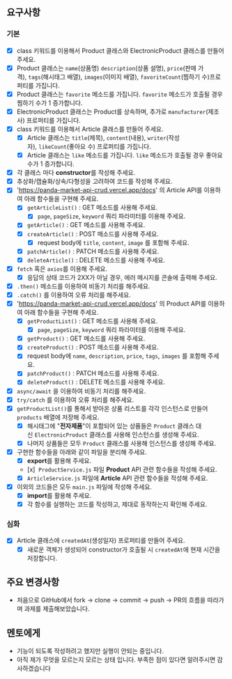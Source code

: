 ## 요구사항

### 기본
- [x]  class 키워드를 이용해서 Product 클래스와 ElectronicProduct 클래스를 만들어 주세요.
- [x]  Product 클래스는 `name`(상품명) `description`(상품 설명), `price`(판매 가격), `tags`(해시태그 배열), `images`(이미지 배열), `favoriteCount`(찜하기 수)프로퍼티를 가집니다.
- [x]  Product 클래스는 `favorite` 메소드를 가집니다. `favorite` 메소드가 호출될 경우 찜하기 수가 1 증가합니다.
- [x]  ElectronicProduct 클래스는 Product를 상속하며, 추가로 `manufacturer`(제조사) 프로퍼티를 가집니다.
- [x]  class 키워드를 이용해서 Article 클래스를 만들어 주세요.
    - [x]  Article 클래스는 `title`(제목), `content`(내용), `writer`(작성자), `likeCount`(좋아요 수) 프로퍼티를 가집니다.
    - [x]  Article 클래스는 `like` 메소드를 가집니다. `like` 메소드가 호출될 경우 좋아요 수가 1 증가합니다.
- [x]  각 클래스 마다 **constructor**를 작성해 주세요.
- [x]  추상화/캡슐화/상속/다형성을 고려하여 코드를 작성해 주세요.
- [x]  'https://panda-market-api-crud.vercel.app/docs' 의 Article API를 이용하여 아래 함수들을 구현해 주세요.
    - [x]  `getArticleList()` : GET 메소드를 사용해 주세요.
        - [x]  `page`, `pageSize`, `keyword` 쿼리 파라미터를 이용해 주세요.
    - [x]  `getArticle()` : GET 메소드를 사용해 주세요.
    - [x]  `createArticle()` : POST 메소드를 사용해 주세요.
        - [x]  request body에 `title`, `content`, `image` 를 포함해 주세요.
    - [x]  `patchArticle()` : PATCH 메소드를 사용해 주세요.
    - [x]  `deleteArticle()` : DELETE 메소드를 사용해 주세요.
- [x]  `fetch` 혹은 `axios`를 이용해 주세요.
    - [x]  응답의 상태 코드가 2XX가 아닐 경우, 에러 메시지를 콘솔에 출력해 주세요.
- [x]  `.then()` 메소드를 이용하여 비동기 처리를 해주세요.
- [x]  `.catch()` 를 이용하여 오류 처리를 해주세요.
- [x]  'https://panda-market-api-crud.vercel.app/docs' 의 Product API를 이용하여 아래 함수들을 구현해 주세요.
    - [x]   `getProductList()` : GET 메소드를 사용해 주세요.
        - [x]   `page`, `pageSize`, `keyword` 쿼리 파라미터를 이용해 주세요.
    - [x]   `getProduct()` : GET 메소드를 사용해 주세요.
    - [x]   `createProduct()` : POST 메소드를 사용해 주세요.
    - [x]  request body에 `name`, `description`, `price`, `tags`, `images` 를 포함해 주세요.
    - [x]   `patchProduct()` : PATCH 메소드를 사용해 주세요.
    - [x]   `deleteProduct()` : DELETE 메소드를 사용해 주세요.
- [x]  `async/await` 을 이용하여 비동기 처리를 해주세요.
- [x]  `try/catch` 를 이용하여 오류 처리를 해주세요.
- [x]  `getProductList()`를 통해서 받아온 상품 리스트를 각각 인스턴스로 만들어 `products` 배열에 저장해 주세요.
    - [x]  해시태그에 "**전자제품**"이 포함되어 있는 상품들은 `Product` 클래스 대신 `ElectronicProduct` 클래스를 사용해 인스턴스를 생성해 주세요.
    - [x]  나머지 상품들은 모두 `Product` 클래스를 사용해 인스턴스를 생성해 주세요.
- [x]  구현한 함수들을 아래와 같이 파일을 분리해 주세요.
    - [x]  **export**를 활용해 주세요.
    - [x]  `ProductService.js` 파일 **Product** API 관련 함수들을 작성해 주세요.
    - [x]  `ArticleService.js` 파일에 **Article** API 관련 함수들을 작성해 주세요.
- [x]  이외의 코드들은 모두 `main.js` 파일에 작성해 주세요.
    - [x]   **import**를 활용해 주세요.
    - [x]   각 함수를 실행하는 코드를 작성하고, 제대로 동작하는지 확인해 주세요.

### 심화
- [x]  Article 클래스에 `createdAt`(생성일자) 프로퍼티를 만들어 주세요.
    - [x]  새로운 객체가 생성되어 constructor가 호출될 시 `createdAt`에 현재 시간을 저장합니다.

## 주요 변경사항
- 처음으로 GitHub에서 fork → clone → commit → push → PR의 흐름을 따라가며 과제를 제출해보았습니다. 

## 멘토에게
- 기능이 되도록 작성하려고 했지만 실행이 안되는 중입니다.
- 아직 제가 무엇을 모르는지 모르는 상태 입니다. 부족한 점이 있다면 알려주시면 감사하겠습니다
